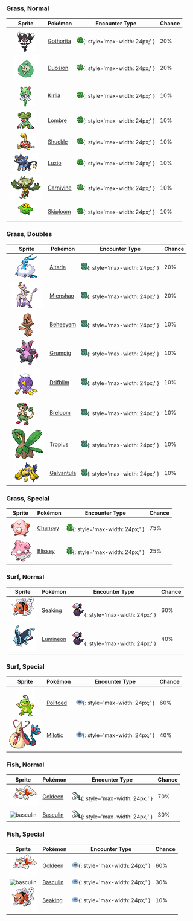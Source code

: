 

### Grass, Normal

| Sprite | Pokémon | Encounter Type | Chance |
| :---: | --- | :---: | --- |
| ![gothorita](https://raw.githubusercontent.com/PokeAPI/sprites/master/sprites/pokemon/versions/generation-v/black-white/animated/575.gif) | [Gothorita](../pokemon/gothorita.md/) | ![Grass, Normal](../assets/encounter_types/grass_normal.png){: style='max-width: 24px;' } | 20% |
| ![duosion](https://raw.githubusercontent.com/PokeAPI/sprites/master/sprites/pokemon/versions/generation-v/black-white/animated/578.gif) | [Duosion](../pokemon/duosion.md/) | ![Grass, Normal](../assets/encounter_types/grass_normal.png){: style='max-width: 24px;' } | 20% |
| ![kirlia](https://raw.githubusercontent.com/PokeAPI/sprites/master/sprites/pokemon/versions/generation-v/black-white/animated/281.gif) | [Kirlia](../pokemon/kirlia.md/) | ![Grass, Normal](../assets/encounter_types/grass_normal.png){: style='max-width: 24px;' } | 10% |
| ![lombre](https://raw.githubusercontent.com/PokeAPI/sprites/master/sprites/pokemon/versions/generation-v/black-white/animated/271.gif) | [Lombre](../pokemon/lombre.md/) | ![Grass, Normal](../assets/encounter_types/grass_normal.png){: style='max-width: 24px;' } | 10% |
| ![shuckle](https://raw.githubusercontent.com/PokeAPI/sprites/master/sprites/pokemon/versions/generation-v/black-white/animated/213.gif) | [Shuckle](../pokemon/shuckle.md/) | ![Grass, Normal](../assets/encounter_types/grass_normal.png){: style='max-width: 24px;' } | 10% |
| ![luxio](https://raw.githubusercontent.com/PokeAPI/sprites/master/sprites/pokemon/versions/generation-v/black-white/animated/404.gif) | [Luxio](../pokemon/luxio.md/) | ![Grass, Normal](../assets/encounter_types/grass_normal.png){: style='max-width: 24px;' } | 10% |
| ![carnivine](https://raw.githubusercontent.com/PokeAPI/sprites/master/sprites/pokemon/versions/generation-v/black-white/animated/455.gif) | [Carnivine](../pokemon/carnivine.md/) | ![Grass, Normal](../assets/encounter_types/grass_normal.png){: style='max-width: 24px;' } | 10% |
| ![skiploom](https://raw.githubusercontent.com/PokeAPI/sprites/master/sprites/pokemon/versions/generation-v/black-white/animated/188.gif) | [Skiploom](../pokemon/skiploom.md/) | ![Grass, Normal](../assets/encounter_types/grass_normal.png){: style='max-width: 24px;' } | 10%

### Grass, Doubles

| Sprite | Pokémon | Encounter Type | Chance |
| :---: | --- | :---: | --- |
| ![altaria](https://raw.githubusercontent.com/PokeAPI/sprites/master/sprites/pokemon/versions/generation-v/black-white/animated/334.gif) | [Altaria](../pokemon/altaria.md/) | ![Grass, Doubles](../assets/encounter_types/grass_doubles.png){: style='max-width: 24px;' } | 20% |
| ![mienshao](https://raw.githubusercontent.com/PokeAPI/sprites/master/sprites/pokemon/versions/generation-v/black-white/animated/620.gif) | [Mienshao](../pokemon/mienshao.md/) | ![Grass, Doubles](../assets/encounter_types/grass_doubles.png){: style='max-width: 24px;' } | 20% |
| ![beheeyem](https://raw.githubusercontent.com/PokeAPI/sprites/master/sprites/pokemon/versions/generation-v/black-white/animated/606.gif) | [Beheeyem](../pokemon/beheeyem.md/) | ![Grass, Doubles](../assets/encounter_types/grass_doubles.png){: style='max-width: 24px;' } | 10% |
| ![grumpig](https://raw.githubusercontent.com/PokeAPI/sprites/master/sprites/pokemon/versions/generation-v/black-white/animated/326.gif) | [Grumpig](../pokemon/grumpig.md/) | ![Grass, Doubles](../assets/encounter_types/grass_doubles.png){: style='max-width: 24px;' } | 10% |
| ![drifblim](https://raw.githubusercontent.com/PokeAPI/sprites/master/sprites/pokemon/versions/generation-v/black-white/animated/426.gif) | [Drifblim](../pokemon/drifblim.md/) | ![Grass, Doubles](../assets/encounter_types/grass_doubles.png){: style='max-width: 24px;' } | 10% |
| ![breloom](https://raw.githubusercontent.com/PokeAPI/sprites/master/sprites/pokemon/versions/generation-v/black-white/animated/286.gif) | [Breloom](../pokemon/breloom.md/) | ![Grass, Doubles](../assets/encounter_types/grass_doubles.png){: style='max-width: 24px;' } | 10% |
| ![tropius](https://raw.githubusercontent.com/PokeAPI/sprites/master/sprites/pokemon/versions/generation-v/black-white/animated/357.gif) | [Tropius](../pokemon/tropius.md/) | ![Grass, Doubles](../assets/encounter_types/grass_doubles.png){: style='max-width: 24px;' } | 10% |
| ![galvantula](https://raw.githubusercontent.com/PokeAPI/sprites/master/sprites/pokemon/versions/generation-v/black-white/animated/596.gif) | [Galvantula](../pokemon/galvantula.md/) | ![Grass, Doubles](../assets/encounter_types/grass_doubles.png){: style='max-width: 24px;' } | 10%

### Grass, Special

| Sprite | Pokémon | Encounter Type | Chance |
| :---: | --- | :---: | --- |
| ![chansey](https://raw.githubusercontent.com/PokeAPI/sprites/master/sprites/pokemon/versions/generation-v/black-white/animated/113.gif) | [Chansey](../pokemon/chansey.md/) | ![Grass, Special](../assets/encounter_types/grass_special.png){: style='max-width: 24px;' } | 75% |
| ![blissey](https://raw.githubusercontent.com/PokeAPI/sprites/master/sprites/pokemon/versions/generation-v/black-white/animated/242.gif) | [Blissey](../pokemon/blissey.md/) | ![Grass, Special](../assets/encounter_types/grass_special.png){: style='max-width: 24px;' } | 25%

### Surf, Normal

| Sprite | Pokémon | Encounter Type | Chance |
| :---: | --- | :---: | --- |
| ![seaking](https://raw.githubusercontent.com/PokeAPI/sprites/master/sprites/pokemon/versions/generation-v/black-white/animated/119.gif) | [Seaking](../pokemon/seaking.md/) | ![Surf, Normal](../assets/encounter_types/surf_normal.png){: style='max-width: 24px;' } | 60% |
| ![lumineon](https://raw.githubusercontent.com/PokeAPI/sprites/master/sprites/pokemon/versions/generation-v/black-white/animated/457.gif) | [Lumineon](../pokemon/lumineon.md/) | ![Surf, Normal](../assets/encounter_types/surf_normal.png){: style='max-width: 24px;' } | 40%

### Surf, Special

| Sprite | Pokémon | Encounter Type | Chance |
| :---: | --- | :---: | --- |
| ![politoed](https://raw.githubusercontent.com/PokeAPI/sprites/master/sprites/pokemon/versions/generation-v/black-white/animated/186.gif) | [Politoed](../pokemon/politoed.md/) | ![Surf, Special](../assets/encounter_types/surf_special.png){: style='max-width: 24px;' } | 60% |
| ![milotic](https://raw.githubusercontent.com/PokeAPI/sprites/master/sprites/pokemon/versions/generation-v/black-white/animated/350.gif) | [Milotic](../pokemon/milotic.md/) | ![Surf, Special](../assets/encounter_types/surf_special.png){: style='max-width: 24px;' } | 40%

### Fish, Normal

| Sprite | Pokémon | Encounter Type | Chance |
| :---: | --- | :---: | --- |
| ![goldeen](https://raw.githubusercontent.com/PokeAPI/sprites/master/sprites/pokemon/versions/generation-v/black-white/animated/118.gif) | [Goldeen](../pokemon/goldeen.md/) | ![Fish, Normal](../assets/encounter_types/fish_normal.png){: style='max-width: 24px;' } | 70% |
| ![basculin]() | [Basculin](../pokemon/basculin.md/) | ![Fish, Normal](../assets/encounter_types/fish_normal.png){: style='max-width: 24px;' } | 30%

### Fish, Special

| Sprite | Pokémon | Encounter Type | Chance |
| :---: | --- | :---: | --- |
| ![goldeen](https://raw.githubusercontent.com/PokeAPI/sprites/master/sprites/pokemon/versions/generation-v/black-white/animated/118.gif) | [Goldeen](../pokemon/goldeen.md/) | ![Fish, Special](../assets/encounter_types/fish_special.png){: style='max-width: 24px;' } | 60% |
| ![basculin]() | [Basculin](../pokemon/basculin.md/) | ![Fish, Special](../assets/encounter_types/fish_special.png){: style='max-width: 24px;' } | 30% |
| ![seaking](https://raw.githubusercontent.com/PokeAPI/sprites/master/sprites/pokemon/versions/generation-v/black-white/animated/119.gif) | [Seaking](../pokemon/seaking.md/) | ![Fish, Special](../assets/encounter_types/fish_special.png){: style='max-width: 24px;' } | 10% |
